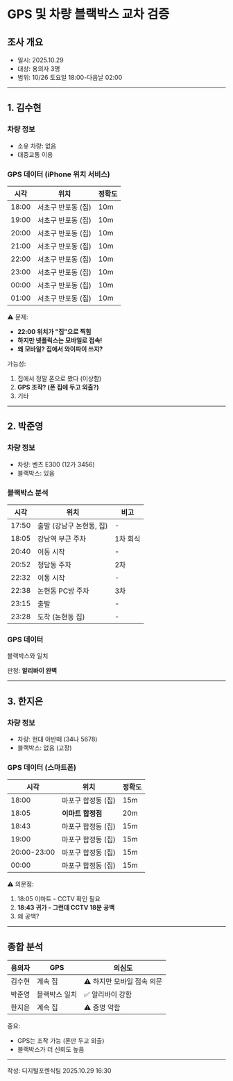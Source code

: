 # GPS 및 차량 블랙박스 교차 검증

## 조사 개요
- 일시: 2025.10.29
- 대상: 용의자 3명
- 범위: 10/26 토요일 18:00-다음날 02:00

---

## 1. 김수현

### 차량 정보
- 소유 차량: 없음
- 대중교통 이용

### GPS 데이터 (iPhone 위치 서비스)
| 시각 | 위치 | 정확도 |
|------|------|--------|
| 18:00 | 서초구 반포동 (집) | 10m |
| 19:00 | 서초구 반포동 (집) | 10m |
| 20:00 | 서초구 반포동 (집) | 10m |
| 21:00 | 서초구 반포동 (집) | 10m |
| 22:00 | 서초구 반포동 (집) | 10m |
| 23:00 | 서초구 반포동 (집) | 10m |
| 00:00 | 서초구 반포동 (집) | 10m |
| 01:00 | 서초구 반포동 (집) | 10m |

⚠️ 문제:
- **22:00 위치가 "집"으로 찍힘**
- **하지만 넷플릭스는 모바일로 접속!**
- **왜 모바일? 집에서 와이파이 쓰지?**

가능성:
1. 집에서 정말 폰으로 봤다 (이상함)
2. **GPS 조작? (폰 집에 두고 외출?)**
3. 기타

---

## 2. 박준영

### 차량 정보
- 차량: 벤츠 E300 (12가 3456)
- 블랙박스: 있음

### 블랙박스 분석
| 시각 | 위치 | 비고 |
|------|------|------|
| 17:50 | 출발 (강남구 논현동, 집) | - |
| 18:05 | 강남역 부근 주차 | 1차 회식 |
| 20:40 | 이동 시작 | - |
| 20:52 | 청담동 주차 | 2차 |
| 22:32 | 이동 시작 | - |
| 22:38 | 논현동 PC방 주차 | 3차 |
| 23:15 | 출발 | - |
| 23:28 | 도착 (논현동 집) | - |

### GPS 데이터
블랙박스와 일치

판정: **알리바이 완벽**

---

## 3. 한지은

### 차량 정보
- 차량: 현대 아반떼 (34나 5678)
- 블랙박스: 없음 (고장)

### GPS 데이터 (스마트폰)
| 시각 | 위치 | 정확도 |
|------|------|--------|
| 18:00 | 마포구 합정동 (집) | 15m |
| 18:05 | **이마트 합정점** | 20m |
| 18:43 | 마포구 합정동 (집) | 15m |
| 19:00 | 마포구 합정동 (집) | 15m |
| 20:00-23:00 | 마포구 합정동 (집) | 15m |
| 00:00 | 마포구 합정동 (집) | 15m |

⚠️ 의문점:
1. 18:05 이마트 - CCTV 확인 필요
2. **18:43 귀가 - 그런데 CCTV 18분 공백**
3. 왜 공백?

---

## 종합 분석

| 용의자 | GPS | 의심도 |
|--------|-----|--------|
| 김수현 | 계속 집 | ⚠️ 하지만 모바일 접속 의문 |
| 박준영 | 블랙박스 일치 | ✅ 알리바이 강함 |
| 한지은 | 계속 집 | ⚠️ 증명 약함 |

중요:
- GPS는 조작 가능 (폰만 두고 외출)
- 블랙박스가 더 신뢰도 높음

---
작성: 디지털포렌식팀
2025.10.29 16:30